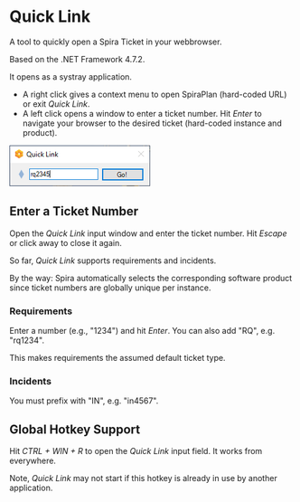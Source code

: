 # Quick Link

A tool to quickly open a Spira Ticket in your webbrowser.

Based on the .NET Framework 4.7.2.

It opens as a systray application. 
* A right click gives a context menu to open SpiraPlan (hard-coded URL) or exit _Quick Link_.
* A left click opens a window to enter a ticket number. Hit _Enter_ to navigate your browser to the desired ticket (hard-coded instance and product).

![Quick Link](Screenshot.png)

## Enter a Ticket Number

Open the _Quick Link_ input window and enter the ticket number.
Hit _Escape_ or click away to close it again.

So far, _Quick Link_ supports requirements and incidents.

By the way: Spira automatically selects the corresponding software product since ticket numbers are globally unique per instance.

### Requirements

Enter a number (e.g., "1234") and hit _Enter_. You can also add "RQ", e.g. "rq1234".

This makes requirements the assumed default ticket type. 

### Incidents

You must prefix with "IN", e.g. "in4567".

## Global Hotkey Support

Hit _CTRL + WIN + R_ to open the _Quick Link_ input field. 
It works from everywhere.

Note, _Quick Link_ may not start if this hotkey is already in use by another application.
